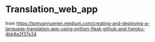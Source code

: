 # Translation_web_app
from https://tomvannuenen.medium.com/creating-and-deploying-a-language-translation-app-using-python-flask-github-and-heroku-4bb8a2f37e24
